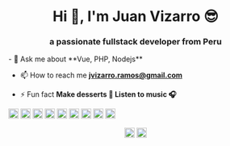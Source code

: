 <h1 align="center">Hi 👋, I'm Juan Vizarro 😎</h1>
<h3 align="center">a passionate fullstack developer from Peru</h3>
- 💬 Ask me about **Vue, PHP, Nodejs**

- 📫 How to reach me **jvizarro.ramos@gmail.com**

- ⚡ Fun fact **Make desserts 🍰 Listen to music 🎧**

<p align="left"><img src="https://konpa.github.io/devicon/devicon.git/icons/vuejs/vuejs-original-wordmark.svg" alt="vuejs" width="20" height="20"/> <img src="https://konpa.github.io/devicon/devicon.git/icons/css3/css3-original-wordmark.svg" alt="css3" width="20" height="20"/> <img src="https://konpa.github.io/devicon/devicon.git/icons/html5/html5-original-wordmark.svg" alt="html5" width="20" height="20"/> <img src="https://konpa.github.io/devicon/devicon.git/icons/javascript/javascript-original.svg" alt="javascript" width="20" height="20"/> <img src="https://konpa.github.io/devicon/devicon.git/icons/mysql/mysql-original-wordmark.svg" alt="mysql" width="20" height="20"/> <img src="https://konpa.github.io/devicon/devicon.git/icons/php/php-original.svg" alt="php" width="20" height="20"/> <img src="https://konpa.github.io/devicon/devicon.git/icons/postgresql/postgresql-original-wordmark.svg" alt="postgresql" width="20" height="20"/> <img src="https://konpa.github.io/devicon/devicon.git/icons/nodejs/nodejs-original-wordmark.svg" alt="nodejs" width="20" height="20"/> <img src="https://konpa.github.io/devicon/devicon.git/icons/linux/linux-original.svg" alt="linux" width="20" height="20"/></p><p align="center">
<a href="https://fb.com/juanvizarroramos" target="blank"><img align="center" src="https://cdn.jsdelivr.net/npm/simple-icons@3.0.1/icons/facebook.svg" alt="juanvizarroramos" height="20" width="20" /></a>
<a href="https://instagram.com/__juanvizarroramos" target="blank"><img align="center" src="https://cdn.jsdelivr.net/npm/simple-icons@3.0.1/icons/instagram.svg" alt="__juanvizarroramos" height="20" width="20" /></a>
</p>
